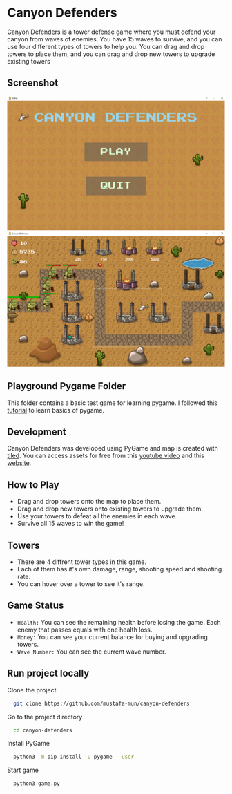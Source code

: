 # Canyon Defenders
Canyon Defenders is a tower defense game where you must defend your canyon from waves of enemies. You have 15 waves to survive, and you can use four different types of towers to help you. You can drag and drop towers to place them, and you can drag and drop new towers to upgrade existing towers

## Screenshot
![](screenshots/main-menu.png)
![](screenshots/ingame.png)

## Playground Pygame Folder
This folder contains a basic test game for learning pygame. I followed this [tutorial](https://realpython.com/pygame-a-primer/) to learn basics of pygame.

##  Development

Canyon Defenders was developed using PyGame and map is created with [tiled](https://www.mapeditor.org/). You can access assets for free from this [youtube video](https://www.youtube.com/watch?v=C4_iRLlPNFc) and this [website](https://craftpix.net/).

## How to Play

- Drag and drop towers onto the map to place them.
- Drag and drop new towers onto existing towers to upgrade them.
- Use your towers to defeat all the enemies in each wave.
- Survive all 15 waves to win the game!

## Towers

- There are 4 diffrent tower types in this game.
- Each of them has it's own damage, range, shooting speed and shooting rate.
- You can hover over a tower to see it's range.

## Game Status

- `Health:` You can see the remaining health before losing the game. Each enemy that passes equals with one health loss.
- `Money:` You can see your current balance for buying and upgrading towers.
- `Wave Number:` You can see the current wave number.

## Run project locally

Clone the project

```bash
  git clone https://github.com/mustafa-mun/canyon-defenders
```

Go to the project directory

```bash
  cd canyon-defenders
```

Install PyGame

```bash
  python3 -m pip install -U pygame --user
```

Start game

```bash
  python3 game.py
```

